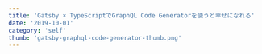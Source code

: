 ```yaml
---
title: 'Gatsby × TypeScriptでGraphQL Code Generatorを使うと幸せになれる'
date: '2019-10-01'
category: 'self'
thumb: 'gatsby-graphql-code-generator-thumb.png'
---
```




